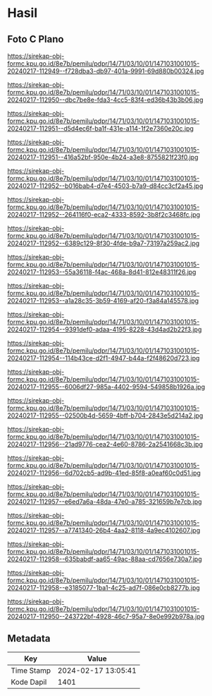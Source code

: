 # Hasil

## Foto C Plano

https://sirekap-obj-formc.kpu.go.id/8e7b/pemilu/pdpr/14/71/03/10/01/1471031001015-20240217-112949--f728dba3-db97-401a-9991-69d880b00324.jpg

https://sirekap-obj-formc.kpu.go.id/8e7b/pemilu/pdpr/14/71/03/10/01/1471031001015-20240217-112950--dbc7be8e-fda3-4cc5-83f4-ed36b43b3b06.jpg

https://sirekap-obj-formc.kpu.go.id/8e7b/pemilu/pdpr/14/71/03/10/01/1471031001015-20240217-112951--d5d4ec6f-ba1f-431e-a114-1f2e7360e20c.jpg

https://sirekap-obj-formc.kpu.go.id/8e7b/pemilu/pdpr/14/71/03/10/01/1471031001015-20240217-112951--416a52bf-950e-4b24-a3e8-8755821f23f0.jpg

https://sirekap-obj-formc.kpu.go.id/8e7b/pemilu/pdpr/14/71/03/10/01/1471031001015-20240217-112952--b016bab4-d7e4-4503-b7a9-d84cc3cf2a45.jpg

https://sirekap-obj-formc.kpu.go.id/8e7b/pemilu/pdpr/14/71/03/10/01/1471031001015-20240217-112952--264116f0-eca2-4333-8592-3b8f2c3468fc.jpg

https://sirekap-obj-formc.kpu.go.id/8e7b/pemilu/pdpr/14/71/03/10/01/1471031001015-20240217-112952--6389c129-8f30-4fde-b9a7-73197a259ac2.jpg

https://sirekap-obj-formc.kpu.go.id/8e7b/pemilu/pdpr/14/71/03/10/01/1471031001015-20240217-112953--55a36118-f4ac-468a-8d41-812e48311f26.jpg

https://sirekap-obj-formc.kpu.go.id/8e7b/pemilu/pdpr/14/71/03/10/01/1471031001015-20240217-112953--a1a28c35-3b59-4169-af20-f3a84a145578.jpg

https://sirekap-obj-formc.kpu.go.id/8e7b/pemilu/pdpr/14/71/03/10/01/1471031001015-20240217-112954--9391def0-adaa-4195-8228-43d4ad2b22f3.jpg

https://sirekap-obj-formc.kpu.go.id/8e7b/pemilu/pdpr/14/71/03/10/01/1471031001015-20240217-112954--114b43ce-d2f1-4947-b44a-f2f48620d723.jpg

https://sirekap-obj-formc.kpu.go.id/8e7b/pemilu/pdpr/14/71/03/10/01/1471031001015-20240217-112955--6006df27-985a-4402-9594-549858b1926a.jpg

https://sirekap-obj-formc.kpu.go.id/8e7b/pemilu/pdpr/14/71/03/10/01/1471031001015-20240217-112955--02500b4d-5659-4bff-b704-2843e5d214a2.jpg

https://sirekap-obj-formc.kpu.go.id/8e7b/pemilu/pdpr/14/71/03/10/01/1471031001015-20240217-112956--21ad9776-cea2-4e60-8786-2a2541668c3b.jpg

https://sirekap-obj-formc.kpu.go.id/8e7b/pemilu/pdpr/14/71/03/10/01/1471031001015-20240217-112956--6d702cb5-ad9b-41ed-85f8-a0eaf60c0d51.jpg

https://sirekap-obj-formc.kpu.go.id/8e7b/pemilu/pdpr/14/71/03/10/01/1471031001015-20240217-112957--e6ed7a6a-48da-47e0-a785-321659b7e7cb.jpg

https://sirekap-obj-formc.kpu.go.id/8e7b/pemilu/pdpr/14/71/03/10/01/1471031001015-20240217-112957--a7741340-26b4-4aa2-8118-4a9ec4102607.jpg

https://sirekap-obj-formc.kpu.go.id/8e7b/pemilu/pdpr/14/71/03/10/01/1471031001015-20240217-112958--635babdf-aa65-49ac-88aa-cd7656e730a7.jpg

https://sirekap-obj-formc.kpu.go.id/8e7b/pemilu/pdpr/14/71/03/10/01/1471031001015-20240217-112958--e3185077-1ba1-4c25-ad7f-086e0cb8277b.jpg

https://sirekap-obj-formc.kpu.go.id/8e7b/pemilu/pdpr/14/71/03/10/01/1471031001015-20240217-112950--243722bf-4928-46c7-95a7-8e0e992b978a.jpg


## Metadata

| Key        | Value               |
| ---------- | ------------------- |
| Time Stamp | 2024-02-17 13:05:41 |
| Kode Dapil | 1401                |



